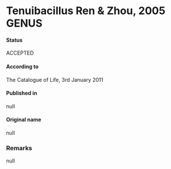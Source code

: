 # Tenuibacillus Ren & Zhou, 2005 GENUS

#### Status
ACCEPTED

#### According to
The Catalogue of Life, 3rd January 2011

#### Published in
null

#### Original name
null

### Remarks
null